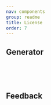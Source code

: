 ```yaml
---
nav: components
group: readme
title: License
order: 7
---
```


## Generator

<br/>

<code src="./index.tsx" inline></code>

<br/>

## Feedback

<br/>
